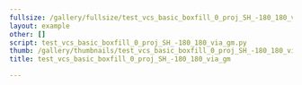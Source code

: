 ```yaml
---
fullsize: /gallery/fullsize/test_vcs_basic_boxfill_0_proj_SH_-180_180_via_gm.png
layout: example
other: []
script: test_vcs_basic_boxfill_0_proj_SH_-180_180_via_gm.py
thumb: /gallery/thumbnails/test_vcs_basic_boxfill_0_proj_SH_-180_180_via_gm.png
title: test_vcs_basic_boxfill_0_proj_SH_-180_180_via_gm

---
```

